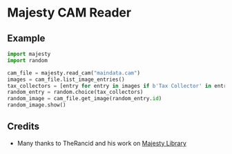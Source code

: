 # Majesty CAM Reader

## Example
```py
import majesty
import random

cam_file = majesty.read_cam("maindata.cam")
images = cam_file.list_image_entries()
tax_collectors = [entry for entry in images if b'Tax Collector' in entry.name]
random_entry = random.choice(tax_collectors)
random_image = cam_file.get_image(random_entry.id)
random_image.show()
```

## Credits
* Many thanks to TheRancid and his work on [Majesty Library](https://github.com/TheRancid/MajestyLibrary)